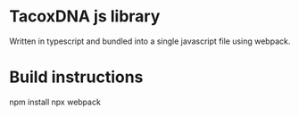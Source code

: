 # TacoxDNA js library
Written in typescript and bundled into a single javascript file using webpack.

# Build instructions
  npm install
  npx webpack
